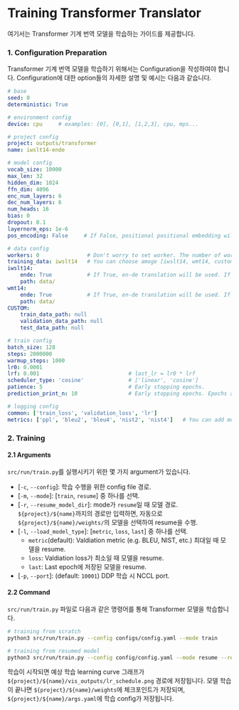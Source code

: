 # Training Transformer Translator
여기서는 Transformer 기계 번역 모델을 학습하는 가이드를 제공합니다.

### 1. Configuration Preparation
Transformer 기계 번역 모델을 학습하기 위해서는 Configuration을 작성하여야 합니다.
Configuration에 대한 option들의 자세한 설명 및 예시는 다음과 같습니다.

```yaml
# base
seed: 0
deterministic: True

# environment config
device: cpu     # examples: [0], [0,1], [1,2,3], cpu, mps... 

# project config
project: outputs/transformer
name: iwslt14-ende

# model config
vocab_size: 10000
max_len: 32
hidden_dim: 1024
ffn_dim: 4096
enc_num_layers: 6
dec_num_layers: 6
num_heads: 16
bias: 0
dropout: 0.1
layernorm_eps: 1e-6
pos_encoding: False     # If False, positional positional embedding will be used. If True, positional encoding will be used.

# data config
workers: 0               # Don't worry to set worker. The number of workers will be set automatically according to the batch size.
training_data: iwslt14   # You can choose amoge [iwslt14, wmt14, custom].
iwslt14:
    ende: True           # If True, en-de translation will be used. If False, de-en translation will be used.
    path: data/
wmt14:
    ende: True           # If True, en-de translation will be used. If False, de-en translation will be used.
    path: data/
CUSTOM:
    train_data_path: null
    validation_data_path: null
    test_data_path: null

# train config
batch_size: 128
steps: 2000000
warmup_steps: 1000
lr0: 0.0001
lrf: 0.001                            # last_lr = lr0 * lrf
scheduler_type: 'cosine'              # ['linear', 'cosine']
patience: 5                           # Early stopping epochs.
prediction_print_n: 10                # Early stopping epochs. Epochs are automatically calculated according to current steps.

# logging config
common: ['train_loss', 'validation_loss', 'lr']
metrics: ['ppl', 'bleu2', 'bleu4', 'nist2', 'nist4']   # You can add more metrics after implements metric validation codes
```


### 2. Training
#### 2.1 Arguments
`src/run/train.py`를 실행시키기 위한 몇 가지 argument가 있습니다.
* [`-c`, `--config`]: 학습 수행을 위한 config file 경로.
* [`-m`, `--mode`]: [`train`, `resume`] 중 하나를 선택.
* [`-r`, `--resume_model_dir`]: mode가 `resume`일 때 모델 경로. `${project}/${name}`까지의 경로만 입력하면, 자동으로 `${project}/${name}/weights/`의 모델을 선택하여 resume을 수행.
* [`-l`, `--load_model_type`]: [`metric`, `loss`, `last`] 중 하나를 선택.
    * `metric`(default): Valdiation metric (e.g. BLEU, NIST, etc.) 최대일 때 모델을 resume.
    * `loss`: Valdiation loss가 최소일 때 모델을 resume.
    * `last`: Last epoch에 저장된 모델을 resume.
* [`-p`, `--port`]: (default: `10001`) DDP 학습 시 NCCL port.


#### 2.2 Command
`src/run/train.py` 파일로 다음과 같은 명령어를 통해 Transformer 모델을 학습합니다.
```bash
# training from scratch
python3 src/run/train.py --config configs/config.yaml --mode train

# training from resumed model
python3 src/run/train.py --config config/config.yaml --mode resume --resume_model_dir ${project}/${name}
```
학습이 시작되면 예상 학습 learning curve 그래프가 `${project}/${name}/vis_outputs/lr_schedule.png` 경로에 저장됩니다.
모델 학습이 끝나면 `${project}/${name}/weights`에 체크포인트가 저장되며, `${project}/${name}/args.yaml`에 학습 config가 저장됩니다.